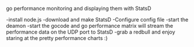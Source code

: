 go performance monitoring and displaying them with StatsD

-install node.js
-download and make StatsD
-Configure config file
-start the deamon
-start the gocode and go performance matrix will stream the performance data on the UDP port to StatsD
-grab a redbull and enjoy staring at the pretty performance charts :)
